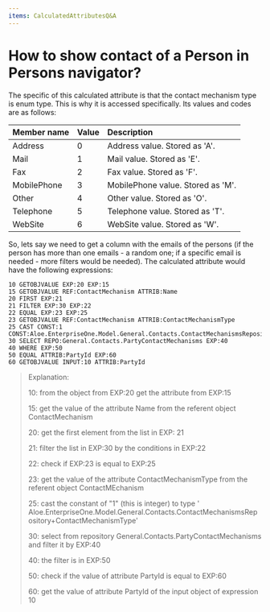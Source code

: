 ```yaml
---
items: CalculatedAttributesQ&A
---
```


# How to show contact of a Person in Persons navigator?

The specific of this calculated attribute is that the  contact mechanism type is enum type. This is why it is accessed  specifically. Its values and codes are as follows:

| Member name | Value | Description                       |
| :---------- | :---- | :-------------------------------- |
| Address     | 0     | Address value. Stored as 'A'.     |
| Mail        | 1     | Mail value. Stored as 'E'.        |
| Fax         | 2     | Fax value. Stored as 'F'.         |
| MobilePhone | 3     | MobilePhone value. Stored as 'M'. |
| Other       | 4     | Other value. Stored as 'O'.       |
| Telephone   | 5     | Telephone value. Stored as 'T'.   |
| WebSite     | 6     | WebSite value. Stored as 'W'.     |

So, lets say we need to get a column with the emails of the persons (if the person has more than one emails - a random one; if a specific email is  needed - more filters would be needed). The calculated attribute would  have the following expressions:

```
10 GETOBJVALUE EXP:20 EXP:15
15 GETOBJVALUE REF:ContactMechanism ATTRIB:Name
20 FIRST EXP:21 
21 FILTER EXP:30 EXP:22
22 EQUAL EXP:23 EXP:25
23 GETOBJVALUE REF:ContactMechanism ATTRIB:ContactMechanismType
25 CAST CONST:1 CONST:Aloe.EnterpriseOne.Model.General.Contacts.ContactMechanismsRepository+ContactMechanismType
30 SELECT REPO:General.Contacts.PartyContactMechanisms EXP:40
40 WHERE EXP:50 
50 EQUAL ATTRIB:PartyId EXP:60
60 GETOBJVALUE INPUT:10 ATTRIB:PartyId
```



> Explanation:
>
> 10: from the object from EXP:20 get the attribute from EXP:15
>
> 15: get the value of the attribute Name from the referent object ContactMechanism
>
> 20: get the first element from the list in EXP: 21
>
> 21: filter the list in EXP:30 by the conditions in EXP:22
>
> 22: check if EXP:23 is equal to EXP:25
>
> 23: get the value of the attribute ContactMechanismType from the referent object ContactMEchanism
>
> 25: cast the constant of "1" (this is integer) to type '  Aloe.EnterpriseOne.Model.General.Contacts.ContactMechanismsRepository+ContactMechanismType'
>
> 30: select from repository General.Contacts.PartyContactMechanisms and filter it by EXP:40
>
> 40: the filter is in EXP:50
>
> 50: check if the value of attribute PartyId is equal to EXP:60
>
> 60: get the value of attribute PartyId of the input object of expression 10